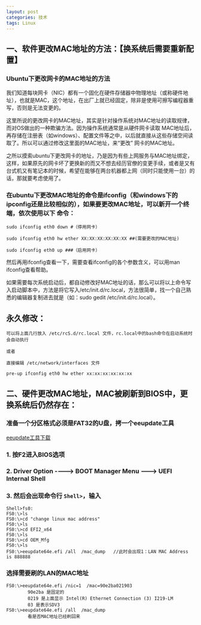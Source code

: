 ```yaml
---
layout: post
categories: 技术
tags: Linux   
---
```


##  一、软件更改MAC地址的方法：【换系统后需要重新配置】


### Ubuntu下更改网卡的MAC地址的方法


我们知道每块网卡（NIC）都有一个固化在硬件存储器中物理地址（或称硬件地址），也就是MAC，这个地址，在出厂上就已经固定，除非是使用可擦写编程器重写，否则是无法变更的。

这里所说的更改网卡的MAC地址，其实是针对操作系统对MAC地址的读取规律，而对OS做出的一种欺骗方法。因为操作系统通常是从硬件网卡读取 MAC地址后，再存储在注册表（如windows）、配置文件等之中，以后就直接从这些存储空间读取了。所以可以通过修改这里面的MAC地址，来“更改” 网卡的MAC地址。

之所以摸索ubuntu下更改网卡的地址，乃是因为有些上网服务与MAC地址绑定，这样，如果原先的网卡坏了更换新的而又不想去经历官僚的变更手续，或者是又有台式机又有笔记本的时候，希望在能够在两台机器都上网（同时只能使用一台）的话，那就要考虑使用了。


### 在ubuntu下更改MAC地址的命令是ifconfig（和windows下的ipconfig还是比较相似的），如果要更改MAC地址，可以新开一个终端，依次使用以下    命令：
    
    sudo ifconfig eth0 down #（停用网卡）
    
    sudo ifconfig eth0 hw ether XX:XX:XX:XX:XX:XX ##(需要更改的MAC地址)
    
    sudo ifconfig eth0 up ###（启用网卡）

然后再用ifconfig查看一下，需要查看ifconfig的各个参数含义，可以用man ifconfig查看帮助。

如果需要每次系统启动后，都自动修改好MAC地址的话，那么可以将以上命令写入启动脚本中，方法是将它写入/etc/init.d/rc.local，方法很简单，找一个自己熟悉的编辑器复制进去就是（如：sudo gedit /etc/init.d/rc.local）。

## 永久修改：
    
    可以将上面几行放入 /etc/rcS.d/rc.local 文件，rc.local中的bash命令在启动系统时会自动执行
    
    或者
    
    直接编辑 /etc/network/interfaces 文件
    
    pre-up ifconfig eth0 hw ether xx:xx:xx:xx:xx:xx
    
    
    
    
##   二、硬件更改MAC地址，MAC被刷新到BIOS中，更换系统后仍然存在：



###  准备一个分区格式必须是FAT32的U盘，拷一个eeupdate工具
[eeupdate工具下载](https://github.com/hufenglin/hufenglin.github.io/blob/master/_posts/change%20linux%20mac%20address.zip)

### 1. 按F2进入BIOS选项

### 2. Driver Option ----> BOOT Manager Menu ---> UEFI Internal Shell

### 3. 然后会出现命令行 `Shell>`，输入

	Shell>fs0:
	FS0:\>ls
	FS0:\>cd "change linux mac address"
	FS0:\>ls
	FS0:\>cd EFI2_x64
	FS0:\>ls
	FS0:\>cd OEM_Mfg
	FS0:\>ls
	FS0:\>eeupdate64e.efi /all  /mac_dump   //此时会出现1：LAN MAC Address is 888888

### 选择需要刷的LAN的MAC地址

	FS0:\>eeupdate64e.efi /nic=1  /mac=90e2ba021903
			90e2ba 是固定的
			0219 是上面显示 Intel(R) Ethernet Connection (3) I219-LM
			03 是表示SDV3
	FS0:\>eeupdate64e.efi /all  /mac_dump   
            看是否MAC地址已经刷回来


	
